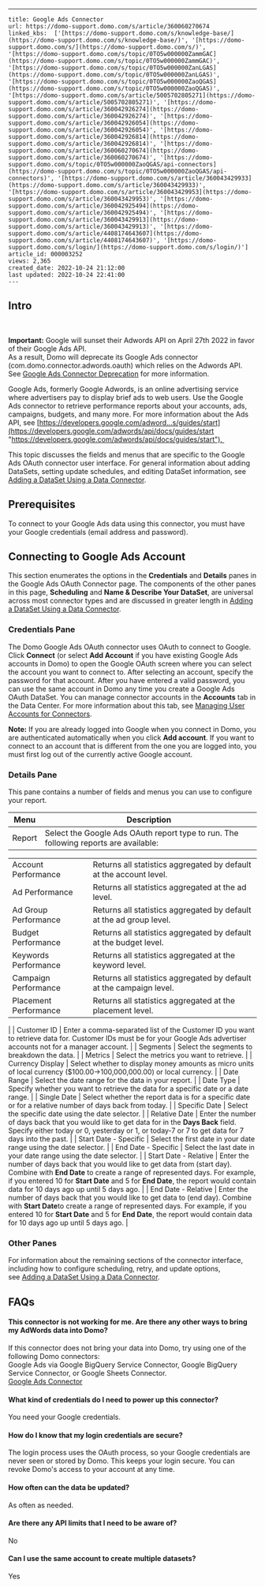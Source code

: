---
    title: Google Ads Connector
    url: https://domo-support.domo.com/s/article/360060270674
    linked_kbs:  ['[https://domo-support.domo.com/s/knowledge-base/](https://domo-support.domo.com/s/knowledge-base/)', '[https://domo-support.domo.com/s/](https://domo-support.domo.com/s/)', '[https://domo-support.domo.com/s/topic/0TO5w000000ZammGAC](https://domo-support.domo.com/s/topic/0TO5w000000ZammGAC)', '[https://domo-support.domo.com/s/topic/0TO5w000000ZanLGAS](https://domo-support.domo.com/s/topic/0TO5w000000ZanLGAS)', '[https://domo-support.domo.com/s/topic/0TO5w000000ZaoQGAS](https://domo-support.domo.com/s/topic/0TO5w000000ZaoQGAS)', '[https://domo-support.domo.com/s/article/5005702805271](https://domo-support.domo.com/s/article/5005702805271)', '[https://domo-support.domo.com/s/article/360042926274](https://domo-support.domo.com/s/article/360042926274)', '[https://domo-support.domo.com/s/article/360042926054](https://domo-support.domo.com/s/article/360042926054)', '[https://domo-support.domo.com/s/article/360042926814](https://domo-support.domo.com/s/article/360042926814)', '[https://domo-support.domo.com/s/article/360060270674](https://domo-support.domo.com/s/article/360060270674)', '[https://domo-support.domo.com/s/topic/0TO5w000000ZaoQGAS/api-connectors](https://domo-support.domo.com/s/topic/0TO5w000000ZaoQGAS/api-connectors)', '[https://domo-support.domo.com/s/article/360043429933](https://domo-support.domo.com/s/article/360043429933)', '[https://domo-support.domo.com/s/article/360043429953](https://domo-support.domo.com/s/article/360043429953)', '[https://domo-support.domo.com/s/article/360042925494](https://domo-support.domo.com/s/article/360042925494)', '[https://domo-support.domo.com/s/article/360043429913](https://domo-support.domo.com/s/article/360043429913)', '[https://domo-support.domo.com/s/article/4408174643607](https://domo-support.domo.com/s/article/4408174643607)', '[https://domo-support.domo.com/s/login/](https://domo-support.domo.com/s/login/)']
    article_id: 000003252
    views: 2,365
    created_date: 2022-10-24 21:12:00
    last updated: 2022-10-24 22:41:00
    ---



Intro
-----


 




 


**Important:** Google will sunset their Adwords API on April 27th 2022 in favor of their Google Ads API.  
As a result, Domo will deprecate its Google Ads connector (com.domo.connector.adwords.oauth) which relies on the Adwords API.  See [Google Ads Connector Deprecation](/s/article/5005702805271) for more information.  







Google Ads, formerly Google Adwords, is an online advertising service where advertisers pay to display brief ads to web users. Use the Google Ads connector to retrieve performance reports about your accounts, ads, campaigns, budgets, and many more. For more information about the Ads API, see [https://developers.google.com/adword...s/guides/start](https://developers.google.com/adwords/api/docs/guides/start "https://developers.google.com/adwords/api/docs/guides/start"). 


This topic discusses the fields and menus that are specific to the Google Ads OAuth connector user interface. For general information about adding DataSets, setting update schedules, and editing DataSet information, see [Adding a DataSet Using a Data Connector](/s/article/360042926274 "Adding a DataSet Using a Data Connector").


Prerequisites
-------------


To connect to your Google Ads data using this connector, you must have your Google credentials (email address and password). 


Connecting to Google Ads Account
--------------------------------


This section enumerates the options in the **Credentials** and **Details** panes in the Google Ads OAuth Connector page. The components of the other panes in this page, **Scheduling** and **Name & Describe Your DataSet**, are universal across most connector types and are discussed in greater length in [Adding a DataSet Using a Data Connector](/s/article/360042926274 "Adding a DataSet Using a Data Connector").


### Credentials Pane


The Domo Google Ads OAuth connector uses OAuth to connect to Google. Click **Connect** (or select **Add Account** if you have existing Google Ads accounts in Domo) to open the Google OAuth screen where you can select the account you want to connect to. After selecting an account, specify the password for that account. After you have entered a valid password, you can use the same account in Domo any time you create a Google Ads OAuth DataSet. You can manage connector accounts in the **Accounts** tab in the Data Center. For more information about this tab, see [Managing User Accounts for Connectors](/s/article/360042926054 "Managing User Accounts for Connectors").




 


**Note:** If you are already logged into Google when you connect in Domo, you are authenticated automatically when you click **Add account**. If you want to connect to an account that is different from the one you are logged into, you must first log out of the currently active Google account.



### Details Pane


This pane contains a number of fields and menus you can use to configure your report.




| Menu | Description |
| --- | --- |
| Report | Select the Google Ads OAuth report type to run. The following reports are available:

|  |  |
| --- | --- |
| Account Performance | Returns all statistics aggregated by default at the account level. |
| Ad Performance | Returns all statistics aggregated at the ad level. |
| Ad Group Performance | Returns all statistics aggregated by default at the ad group level. |
| Budget Performance | Returns all statistics aggregated by default at the budget level. |
| Keywords Performance | Returns all statistics aggregated at the keyword level. |
| Campaign Performance | Returns all statistics aggregated by default at the campaign level. |
| Placement Performance | Returns all statistics aggregated at the placement level. |

 |
| Customer ID | Enter a comma-separated list of the Customer ID you want to retrieve data for. Customer IDs must be for your Google Ads advertiser accounts not for a manager account. |
| Segments | Select the segments to breakdown the data. |
| Metrics | Select the metrics you want to retrieve. |
| Currency Display | Select whether to display money amounts as micro units of local currency ($100.00->100,000,000.00) or local currency. |
| Date Range | Select the date range for the data in your report. |
| Date Type | Specify whether you want to retrieve the data for a specific date or a date range. |
| Single Date | Select whether the report data is for a specific date or for a relative number of days back from today. |
| Specific Date | Select the specific date using the date selector. |
| Relative Date | Enter the number of days back that you would like to get data for in the **Days Back** field. Specify either today or 0, yesterday or 1, or today-7 or 7 to get data for 7 days into the past. |
| Start Date - Specific | Select the first date in your date range using the date selector. |
| End Date - Specific | Select the last date in your date range using the date selector. |
| Start Date - Relative | Enter the number of days back that you would like to get data from (start day). Combine with ********End Date******** to create a range of represented days.
For example, if you entered 10 for ********Start Date******** and 5 for ********End Date********, the report would contain data for 10 days ago up until 5 days ago. |
| End Date - Relative | Enter the number of days back that you would like to get data to (end day). Combine with ********Start Date********to create a range of represented days.
For example, if you entered 10 for ********Start Date******** and 5 for ********End Date********, the report would contain data for 10 days ago up until 5 days ago. |


### Other Panes


For information about the remaining sections of the connector interface, including how to configure scheduling, retry, and update options, see [Adding a DataSet Using a Data Connector](/s/article/360042926274).


FAQs
----


#### This connector is not working for me. Are there any other ways to bring my AdWords data into Domo?


If this connector does not bring your data into Domo, try using one of the following Domo connectors:  
Google Ads via Google BigQuery Service Connector, Google BigQuery Service Connector, or Google Sheets Connector.  
[Google Ads Connector](/s/article/360042926814)


#### What kind of credentials do I need to power up this connector?


You need your Google credentials.


#### How do I know that my login credentials are secure?


The login process uses the OAuth process, so your Google credentials are never seen or stored by Domo. This keeps your login secure. You can revoke Domo's access to your account at any time.


#### How often can the data be updated?


As often as needed.


#### Are there any API limits that I need to be aware of?


No


#### Can I use the same account to create multiple datasets?


Yes

